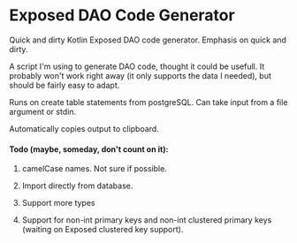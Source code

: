 # Exposed DAO Code Generator
Quick and dirty Kotlin Exposed DAO code generator.  Emphasis on quick and dirty.

A script I'm using to generate DAO code, thought it could be usefull.  It probably won't work right away (it only supports the data I needed), but should be fairly easy to adapt.

Runs on create table statements from postgreSQL.  Can take input from a file argument or stdin.

Automatically copies output to clipboard.

#### Todo (maybe, someday, don't count on it):

1. camelCase names.  Not sure if possible.

2. Import directly from database.

3. Support more types

4. Support for non-int primary keys and non-int clustered primary keys (waiting on Exposed clustered key support).
